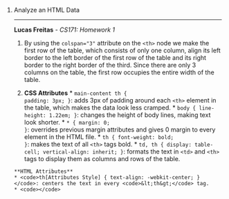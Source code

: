 1. Analyze an HTML Data <table>
---

**Lucas Freitas** - *CS171: Homework 1*

  1. By using the <code>colspan="3"</code> attribute on the <code>&lt;th&gt;</code> node we make the first row of the table, which consists of only one column, align its left border to the left border of the first row of the table and its right border to the right border of the third. Since there are only 3 columns on the table, the first row occupies the entire width of the table.

  2. **CSS Attributes**
  	* <code>main-content th { padding: 3px; }</code>: adds 3px of padding around each <code>&lt;th&gt;</code> element in the table, which makes the data look less cramped.
  	* <code>body { line-height: 1.22em; }</code>: changes the height of body lines, making text look shorter.
  	* <code>* { margin: 0; }</code>: overrides previous margin attributes and gives 0 margin to every element in the HTML file.
  	* <code>th { font-weight: bold; }</code>: makes the text of all <code>&lt;th&gt;</code> tags bold.
  	* <code>td, th { display: table-cell; vertical-align: inherit; }</code>: formats the text in <code>&lt;td&gt;</code> and <code>&lt;th&gt;</code> tags to display them as columns and rows of the table.

  	**HTML Attributes**
  	* <code>th[Attributes Style] { text-align: -webkit-center; }</code>: centers the text in every <code>&lt;th&gt;</code> tag.
  	* <code></code>